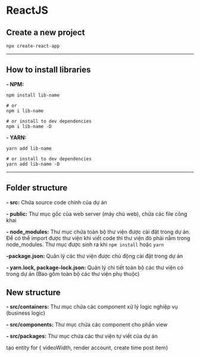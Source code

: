 # ReactJS

## Create a new project

```shell
npx create-react-app
```

---

## How to install libraries

**- NPM:**

```shell
npm install lib-name

# or
npm i lib-name

# or install to dev dependencies
npm i lib-name -D
```

**- YARN:**

```shell
yarn add lib-name

# or install to dev dependencies
yarn add lib-name -D
```

---

## Folder structure

**- src:** Chứa source code chính của dự án

**- public:** Thư mục gốc của web server (máy chủ web), chứa các file công khai

**- node_modules:** Thư mục chứa toàn bộ thư viện được cài đặt trong dự án.
Để có thể import được thư viện khi viết code thì thư viện đó phải nằm trong node_modules. Thư mục được sinh ra khi `npm install` hoặc `yarn`

**-package.json:** Quản lý các thư viện được chủ động cài đặt trong dự án

**- yarn.lock, package-lock.json:** Quản lý chi tiết toàn bộ các thư viện có trong dự án
(Bao gồm toàn bộ các thư viện phụ thuộc)

## New structure

**- src/containers:** Thư mục chứa các component xử lý logic nghiệp vụ (business logic)

**- src/components:** Thư mục chứa các component cho phần view

**- src/packages:** Thư mục chứa các thư viện tự viết của dự án


tạo entity for { videoWidth, render account, create time post item}